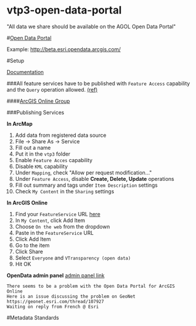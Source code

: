 vtp3-open-data-portal
=====================

"All data we share should be available on the AGOL Open Data Portal"

#[Open Data Portal](http://vtransparency.vtrans.opendata.arcgis.com/)

Example: http://beta.esri.opendata.arcgis.com/


#Setup

[Documentation](http://doc.arcgis.com/en/open-data)

###All feature services have to be published with `Feature Access` capability and the `Query` operation allowed. [(ref)](http://doc.arcgis.com/en/open-data/provider/specify-groups-for-open-data.htm)

####[ArcGIS Online Group](http://vtrans.maps.arcgis.com/home/group.html?id=6e800ae91782448c8263a1456a783fc6)

###Publishing Services

**In ArcMap**

1. Add data from registered data source
2. File -> Share As -> Service
3. Fill out a name 
4. Put it in the `vtp3` folder
5. Enable `Feature Acces` capability
6. Disable `KML` capability
7. Under `Mapping`, check "Allow per request modification..."
8. Under `Feature Access`, disable **Create, Delete, Update** operations
9. Fill out summary and tags under `Item Description` settings
10. Check `My Content` in the `Sharing` settings

**In ArcGIS Online**

1. Find your `FeatureService` URL [here](http://vtransmap01.aot.state.vt.us/arcgis/rest/services)
2. In `My Content`, click Add Item
3. Choose `On the web` from the dropdown
4. Paste in the `FeatureService` URL
5. Click Add Item
6. Go to the item
7. Click Share
8. Select `Everyone` and `VTransparency (open data)`  
9. Hit OK

**OpenData admin panel**
[admin panel link](https://opendata.arcgis.com/admin/#/sites)


```
There seems to be a problem with the Open Data Portal for ArcGIS Online
Here is an issue discussing the problem on GeoNet 
https://geonet.esri.com/thread/107927
Waiting on reply from French @ Esri
```

#Metadata Standards

